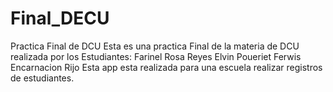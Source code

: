 # Final_DECU

Practica Final de DCU Esta es una practica Final de la materia de DCU realizada por los Estudiantes: 
Farinel Rosa Reyes 
Elvin Poueriet 
Ferwis Encarnacion Rijo 
Esta app esta realizada para una escuela realizar registros de estudiantes.
